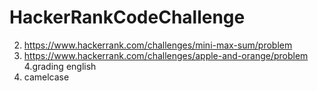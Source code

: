 # HackerRankCodeChallenge

2. https://www.hackerrank.com/challenges/mini-max-sum/problem
3. https://www.hackerrank.com/challenges/apple-and-orange/problem
4.grading english
5. camelcase
